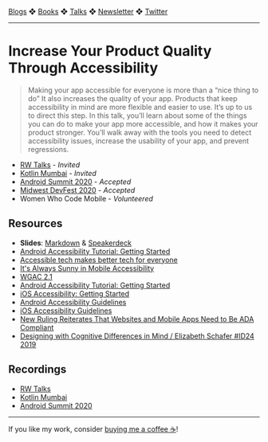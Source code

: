 [Blogs](../blogs.md) ❖ [Books](../books.md) ❖ [Talks](../talks.md) ❖ [Newsletter](https://tinyletter.com/vgonda) ❖ [Twitter](https://twitter.com/TTGonda)

---

# Increase Your Product Quality Through Accessibility

> Making your app accessible for everyone is more than a “nice thing to do” It also increases the quality of your app. Products that keep accessibility in mind are more flexible and easier to use. It’s up to us to direct this step. In this talk, you’ll learn about some of the things you can do to make your app more accessible, and how it makes your product stronger. You’ll walk away with the tools you need to detect accessibility issues, increase the usability of your app, and prevent regressions.

-   [RW Talks](https://www.raywenderlich.com/10350458-introducing-rw-talks-first-talk-tomorrow) - _Invited_
-   [Kotlin Mumbai](https://www.meetup.com/Kotlin-Mumbai/events/271818854/) - _Invited_
-   [Android Summit 2020](https://androidsummit.org/) - _Accepted_
-   [Midwest DevFest 2020](https://gdg.community.dev/events/details/google-gdg-columbia-mo-presents-devfest-midwest-2020/#/) - _Accepted_
-   Women Who Code Mobile - _Volunteered_

## Resources

-   **Slides**: [Markdown](a11y-for-product/slides.md) & [Speakerdeck](https://speakerdeck.com/vgonda/increase-your-product-quality-through-accessibility)
-   [Android Accessibility Tutorial: Getting Started](https://www.raywenderlich.com/240-android-accessibility-tutorial-getting-started)
-   [Accessible tech makes better tech for everyone](https://youtu.be/2115c0GL4a8)
-   [It's Always Sunny in Mobile Accessibility](https://www.youtube.com/watch?v=JN5a8-CHyoc)
-   [WGAC 2.1](https://www.w3.org/TR/WCAG21/)
-   [Android Accessibility Tutorial: Getting Started](https://www.raywenderlich.com/240-android-accessibility-tutorial-getting-started)
-   [iOS Accessibility: Getting Started](https://www.raywenderlich.com/6827616-ios-accessibility-getting-started)
-   [Android Accessibility Guidelines](https://developer.android.com/guide/topics/ui/accessibility/apps)
-   [iOS Accessibility Guidelines](https://developer.apple.com/design/human-interface-guidelines/accessibility/overview/introduction/)
-   [New Ruling Reiterates That Websites and Mobile Apps Need to Be ADA Compliant](https://www.blankrome.com/publications/new-ruling-reiterates-websites-and-mobile-apps-need-be-ada-compliant)
-   [Designing with Cognitive Differences in Mind / Elizabeth Schafer #ID24 2019](https://youtu.be/CKhkLs6th6A)

## Recordings
- [RW Talks](https://www.raywenderlich.com/10528194-increase-your-product-quality-through-accessibility)
- [Kotlin Mumbai](https://youtu.be/5OW8x9wGfzk)
- [Android Summit 2020](https://youtu.be/cM_nSK_774M)

---

If you like my work, consider [buying me a coffee ☕](https://www.buymeacoffee.com/96JjLEW)!
